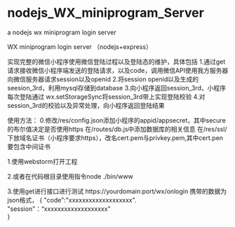 # nodejs_WX_miniprogram_Server
a nodejs wx miniprogram login server

WX miniprogram login server
（nodejs+express）

实现完整的微信小程序使用微信登陆过程以及登陆态的维护，具体包括
1.通过get请求接收微信小程序端发送的登陆请求，以及code，调用微信API使用我方服务器向微信服务器请求session以及openid
2.将session openid以及生成的seesion_3rd，利用mysql存储到database
3.向小程序返回session_3rd，小程序每次登陆通过 wx.setStorageSync将session_3rd带上实现登陆校验
4.对session_3rd的校验以及异常处理，向小程序返回登陆结果




使用方法：
   0.修改/res/config.json添加小程序的appid/appsecret，其中secure的布尔值决定是否使用https
     在/routes/db.js中添加数据库的相关信息
     在/res/ssl/下放域名证书（小程序要求https），改名cert.pem与privkey.pem,其中cert.pen要包含中间证书
     
   1.使用webstorm打开工程
   
   2.或者在代码根目录使用指令node ./bin/www
   
   3.使用get进行接口进行测试 
   https://yourdomain:port/wx/onlogin
   携带的数据为json格式，
   {
      "code":"xxxxxxxxxxxxxxxxxxx".
      "session"：“xxxxxxxxxxxxxxxxxxx”      
   }
